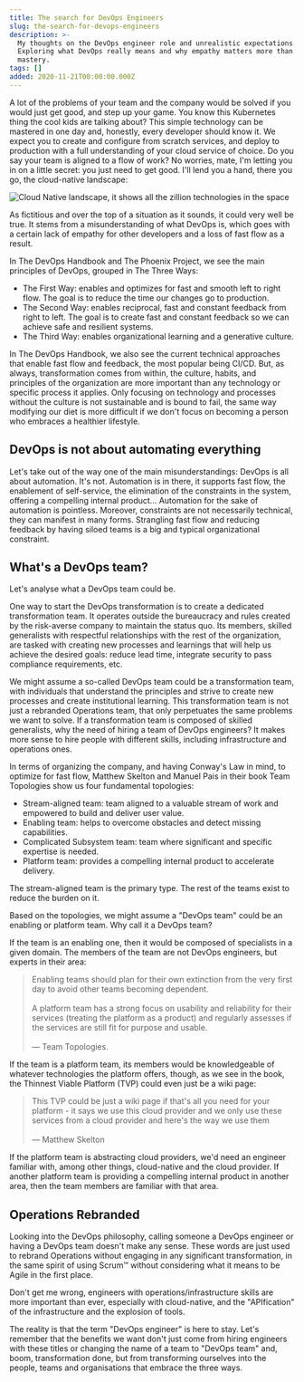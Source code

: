 ```yaml
---
title: The search for DevOps Engineers
slug: the-search-for-devops-engineers
description: >-
  My thoughts on the DevOps engineer role and unrealistic expectations.
  Exploring what DevOps really means and why empathy matters more than technical
  mastery.
tags: []
added: 2020-11-21T00:00:00.000Z
---
```


A lot of the problems of your team and the company would be solved if you would just get good, and step up your game. You know this Kubernetes thing the cool kids are talking about? This simple technology can be mastered in one day and, honestly, every developer should know it. We expect you to create and configure from scratch services, and deploy to production with a full understanding of your cloud service of choice. Do you say your team is aligned to a flow of work? No worries, mate, I'm letting you in on a little secret: you just need to get good. I'll lend you a hand, there you go, the cloud-native landscape:

![Cloud Native landscape, it shows all the zillion technologies in the space](/assets/devops-massive-map-of-tech.png)

As fictitious and over the top of a situation as it sounds, it could very well be true. It stems from a misunderstanding of what DevOps is, which goes with a certain lack of empathy for other developers and a loss of fast flow as a result.

In The DevOps Handbook and The Phoenix Project, we see the main principles of DevOps, grouped in The Three Ways:

* The First Way: enables and optimizes for fast and smooth left to right flow. The goal is to reduce the time our changes go to production.
* The Second Way: enables reciprocal, fast and constant feedback from right to left. The goal is to create fast and constant feedback so we can achieve safe and resilient systems.
* The Third Way: enables organizational learning and a generative culture.

In The DevOps Handbook, we also see the current technical approaches that enable fast flow and feedback, the most popular being CI/CD. But, as always, transformation comes from within, the culture, habits, and principles of the organization are more important than any technology or specific process it applies. Only focusing on technology and processes without the culture is not sustainable and is bound to fail, the same way modifying our diet is more difficult if we don't focus on becoming a person who embraces a healthier lifestyle.

## DevOps is not about automating everything

Let's take out of the way one of the main misunderstandings: DevOps is all about automation. It's not. Automation is in there, it supports fast flow, the enablement of self-service, the elimination of the constraints in the system, offering a compelling internal product… Automation for the sake of automation is pointless. Moreover, constraints are not necessarily technical, they can manifest in many forms. Strangling fast flow and reducing feedback by having siloed teams is a big and typical organizational constraint.

## What's a DevOps team?

Let's analyse what a DevOps team could be.

One way to start the DevOps transformation is to create a dedicated transformation team. It operates outside the bureaucracy and rules created by the risk-averse company to maintain the status quo. Its members, skilled generalists with respectful relationships with the rest of the organization, are tasked with creating new processes and learnings that will help us achieve the desired goals: reduce lead time, integrate security to pass compliance requirements, etc.

We might assume a so-called DevOps team could be a transformation team, with individuals that understand the principles and strive to create new processes and create institutional learning. This transformation team is not just a rebranded Operations team, that only perpetuates the same problems we want to solve. If a transformation team is composed of skilled generalists, why the need of hiring a team of  DevOps engineers? It makes more sense to hire people with different skills, including infrastructure and operations ones.

In terms of organizing the company, and having Conway's Law in mind, to optimize for fast flow, Matthew Skelton and Manuel Pais in their book Team Topologies show us four fundamental topologies:

* Stream-aligned team: team aligned to a valuable stream of work and empowered to build and deliver user value.
* Enabling team: helps to overcome obstacles and detect missing capabilities.
* Complicated Subsystem team: team where significant and specific expertise is needed.
* Platform team: provides a compelling internal product to accelerate delivery.

The stream-aligned team is the primary type. The rest of the teams exist to reduce the burden on it.

Based on the topologies, we might assume a "DevOps team" could be an enabling or platform team. Why call it a DevOps team?

If the team is an enabling one, then it would be composed of specialists in a given domain. The members of the team are not DevOps engineers, but experts in their area:

> Enabling teams should plan for their own extinction from the very first day to avoid other teams becoming dependent. \
> \
> A platform team has a strong focus on usability and reliability for their services (treating the platform as a product) and regularly assesses if the services are still fit for purpose and usable. \
> \
> — Team Topologies.

If the team is a platform team, its members would be knowledgeable of whatever technologies the platform offers, though, as we see in the book, the Thinnest Viable Platform (TVP) could even just be a wiki page:

> This TVP could be just a wiki page if that's all you need for your platform - it says we use this cloud provider and we only use these services from a cloud provider and here's the way we use them \
> \
> — Matthew Skelton

If the platform team is abstracting cloud providers, we'd need an engineer familiar with, among other things, cloud-native and the cloud provider. If another platform team is providing a compelling internal product in another area, then the team members are familiar with that area.

## Operations Rebranded

Looking into the DevOps philosophy, calling someone a DevOps engineer or having a DevOps team doesn't make any sense. These words are just used to rebrand Operations without engaging in any significant transformation, in the same spirit of using Scrum™ without considering what it means to be Agile in the first place.

Don't get me wrong, engineers with operations/infrastructure skills are more important than ever, especially with cloud-native, and the "APIfication" of the infrastructure and the explosion of tools.

The reality is that the term "DevOps engineer" is here to stay. Let's remember that the benefits we want don't just come from hiring engineers with these titles or changing the name of a team to "DevOps team" and, boom, transformation done, but from transforming ourselves into the people, teams and organisations that embrace the three ways.
